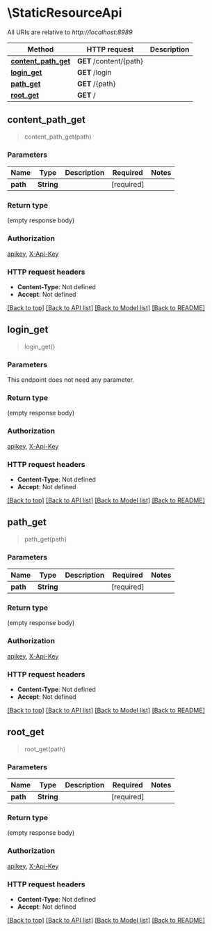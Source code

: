 # \StaticResourceApi

All URIs are relative to *http://localhost:8989*

Method | HTTP request | Description
------------- | ------------- | -------------
[**content_path_get**](StaticResourceApi.md#content_path_get) | **GET** /content/{path} | 
[**login_get**](StaticResourceApi.md#login_get) | **GET** /login | 
[**path_get**](StaticResourceApi.md#path_get) | **GET** /{path} | 
[**root_get**](StaticResourceApi.md#root_get) | **GET** / | 



## content_path_get

> content_path_get(path)


### Parameters


Name | Type | Description  | Required | Notes
------------- | ------------- | ------------- | ------------- | -------------
**path** | **String** |  | [required] |

### Return type

 (empty response body)

### Authorization

[apikey](../README.md#apikey), [X-Api-Key](../README.md#X-Api-Key)

### HTTP request headers

- **Content-Type**: Not defined
- **Accept**: Not defined

[[Back to top]](#) [[Back to API list]](../README.md#documentation-for-api-endpoints) [[Back to Model list]](../README.md#documentation-for-models) [[Back to README]](../README.md)


## login_get

> login_get()


### Parameters

This endpoint does not need any parameter.

### Return type

 (empty response body)

### Authorization

[apikey](../README.md#apikey), [X-Api-Key](../README.md#X-Api-Key)

### HTTP request headers

- **Content-Type**: Not defined
- **Accept**: Not defined

[[Back to top]](#) [[Back to API list]](../README.md#documentation-for-api-endpoints) [[Back to Model list]](../README.md#documentation-for-models) [[Back to README]](../README.md)


## path_get

> path_get(path)


### Parameters


Name | Type | Description  | Required | Notes
------------- | ------------- | ------------- | ------------- | -------------
**path** | **String** |  | [required] |

### Return type

 (empty response body)

### Authorization

[apikey](../README.md#apikey), [X-Api-Key](../README.md#X-Api-Key)

### HTTP request headers

- **Content-Type**: Not defined
- **Accept**: Not defined

[[Back to top]](#) [[Back to API list]](../README.md#documentation-for-api-endpoints) [[Back to Model list]](../README.md#documentation-for-models) [[Back to README]](../README.md)


## root_get

> root_get(path)


### Parameters


Name | Type | Description  | Required | Notes
------------- | ------------- | ------------- | ------------- | -------------
**path** | **String** |  | [required] |

### Return type

 (empty response body)

### Authorization

[apikey](../README.md#apikey), [X-Api-Key](../README.md#X-Api-Key)

### HTTP request headers

- **Content-Type**: Not defined
- **Accept**: Not defined

[[Back to top]](#) [[Back to API list]](../README.md#documentation-for-api-endpoints) [[Back to Model list]](../README.md#documentation-for-models) [[Back to README]](../README.md)

